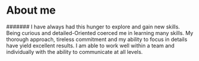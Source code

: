 # About me
####### I have always had this hunger to explore and gain new skills. Being curious and detailed-Oriented coerced me in learning many skills. My thorough approach, tireless commitment and my ability to focus in details have yield excellent results. I am able to work well within a team and individually with the ability to communicate at all levels.

